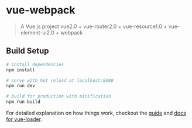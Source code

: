 # vue-webpack

> A Vue.js project
vue2.0 + vue-router2.0 + vue-resource1.0 + vue-element-ui2.0 + webpack

## Build Setup

``` bash
# install dependencies
npm install

# serve with hot reload at localhost:8080
npm run dev

# build for production with minification
npm run build
```

For detailed explanation on how things work, checkout the [guide](http://vuejs-templates.github.io/webpack/) and [docs for vue-loader](http://vuejs.github.io/vue-loader).
